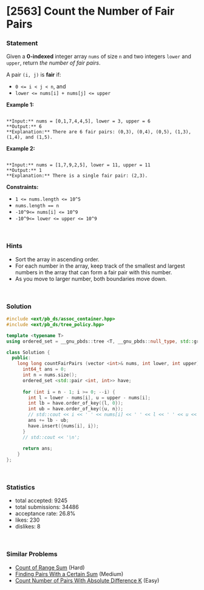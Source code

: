 # [2563] Count the Number of Fair Pairs



### Statement

Given a **0-indexed** integer array `nums` of size `n` and two integers `lower` and `upper`, return *the number of fair pairs*.

A pair `(i, j)` is **fair** if:

* `0 <= i < j < n`, and
* `lower <= nums[i] + nums[j] <= upper`


**Example 1:**

```

**Input:** nums = [0,1,7,4,4,5], lower = 3, upper = 6
**Output:** 6
**Explanation:** There are 6 fair pairs: (0,3), (0,4), (0,5), (1,3), (1,4), and (1,5).

```

**Example 2:**

```

**Input:** nums = [1,7,9,2,5], lower = 11, upper = 11
**Output:** 1
**Explanation:** There is a single fair pair: (2,3).

```

**Constraints:**
* `1 <= nums.length <= 10^5`
* `nums.length == n`
* `-10^9<= nums[i] <= 10^9`
* `-10^9<= lower <= upper <= 10^9`


<br />

### Hints

- Sort the array in ascending order.
- For each number in the array, keep track of the smallest and largest numbers in the array that can form a fair pair with this number.
- As you move to larger number, both boundaries move down.

<br />

### Solution

```cpp
#include <ext/pb_ds/assoc_container.hpp>
#include <ext/pb_ds/tree_policy.hpp>

template <typename T>
using ordered_set = __gnu_pbds::tree <T, __gnu_pbds::null_type, std::greater <T>, __gnu_pbds::rb_tree_tag, __gnu_pbds::tree_order_statistics_node_update>;

class Solution {
  public:
    long long countFairPairs (vector <int>& nums, int lower, int upper) {
      int64_t ans = 0;
      int n = nums.size();
      ordered_set <std::pair <int, int>> have;
      
      for (int i = n - 1; i >= 0; --i) {
        int l = lower - nums[i], u = upper - nums[i];
        int lb = have.order_of_key({l, 0});
        int ub = have.order_of_key({u, n});
        // std::cout << i << ' ' << nums[i] << ' ' << l << ' ' << u << ' ' << lb << ' ' << ub << '\n';
        ans += lb - ub;
        have.insert({nums[i], i});
      }
      // std::cout << '\n';
      
      return ans;
    }
};
```

<br />

### Statistics

- total accepted: 9245
- total submissions: 34486
- acceptance rate: 26.8%
- likes: 230
- dislikes: 8

<br />

### Similar Problems

- [Count of Range Sum](https://leetcode.com/problems/count-of-range-sum) (Hard)
- [Finding Pairs With a Certain Sum](https://leetcode.com/problems/finding-pairs-with-a-certain-sum) (Medium)
- [Count Number of Pairs With Absolute Difference K](https://leetcode.com/problems/count-number-of-pairs-with-absolute-difference-k) (Easy)
